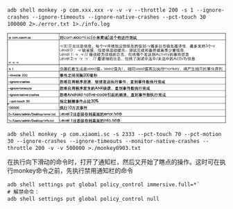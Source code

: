 ```shell
adb shell monkey -p com.xxx.xxx -v -v -v --throttle 200 -s 1 --ignore-crashes --ignore-timeouts --ignore-native-crashes --pct-touch 30 100000 2>./error.txt 1>./info.log

```

![img](images/7378702-09f5454756b2fb61.png)

```shell
adb shell monkey -p com.xiaomi.sc -s 2333 --pct-touch 70 --pct-motion 30 --ignore-crashes --ignore-timeouts --monitor-native-crashes --throttle 200 -v -v 500000 >./monkey0903.txt

```



在执行向下滑动的命令时，打开了通知栏，然后又开始了瞎点的操作。这时可在执行monkey命令之前，先执行禁用通知栏的命令

```shell
adb shell settings put global policy_control immersive.full=*`
# 解禁命令：
adb shell settings put global policy_control null
```

